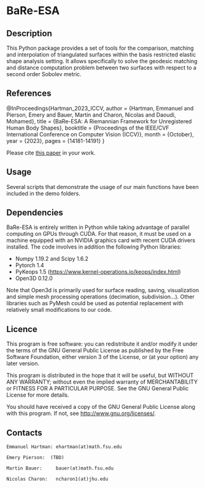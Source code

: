 BaRe-ESA
=========

Description
-----------

This Python package provides a set of tools for the comparison, matching and interpolation of triangulated surfaces within the basis restricted elastic shape analysis setting. It allows specifically to solve the geodesic matching and distance computation problem between two surfaces with respect to a second order Sobolev metric. 


References
------------

@InProceedings{Hartman_2023_ICCV,
    author    = {Hartman, Emmanuel and Pierson, Emery and Bauer, Martin and Charon, Nicolas and Daoudi, Mohamed},
    title     = {BaRe-ESA: A Riemannian Framework for Unregistered Human Body Shapes},
    booktitle = {Proceedings of the IEEE/CVF International Conference on Computer Vision (ICCV)},
    month     = {October},
    year      = {2023},
    pages     = {14181-14191}
}

Please cite [this paper](https://openaccess.thecvf.com/content/ICCV2023/html/Hartman_BaRe-ESA_A_Riemannian_Framework_for_Unregistered_Human_Body_Shapes_ICCV_2023_paper.html) in your work.

Usage
-----------
Several scripts that demonstrate the usage of our main functions have been included in the demo folders. 



Dependencies
------------

BaRe-ESA is entirely written in Python while taking advantage of parallel computing on GPUs through CUDA. 
For that reason, it must be used on a machine equipped with an NVIDIA graphics card with recent CUDA drivers installed.
The code involves in addition the following Python libraries:

* Numpy 1.19.2 and Scipy 1.6.2
* Pytorch 1.4
* PyKeops 1.5 (https://www.kernel-operations.io/keops/index.html)
* Open3D 0.12.0

Note that Open3d is primarily used for surface reading, saving, visualization and simple mesh processing operations (decimation, subdivision...). Other libraries such as PyMesh could be used as potential replacement with relatively small modifications to our code.  


Licence
-------

This program is free software: you can redistribute it and/or modify it under 
the terms of the GNU General Public License as published by the Free Software 
Foundation, either version 3 of the License, or (at your option) any later 
version.

This program is distributed in the hope that it will be useful, but WITHOUT 
ANY WARRANTY; without even the implied warranty of MERCHANTABILITY or FITNESS 
FOR A PARTICULAR PURPOSE. See the GNU General Public License for more details.

You should have received a copy of the GNU General Public License along with 
this program. If not, see http://www.gnu.org/licenses/.


Contacts
--------
    Emmanuel Hartman: ehartman(at)math.fsu.edu

    Emery Pierson:  (TBD)

    Martin Bauer:     bauer(at)math.fsu.edu

    Nicolas Charon:   ncharon1(at)jhu.edu


